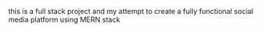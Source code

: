this is a full stack project and my attempt to create a fully functional social media platform using MERN stack
